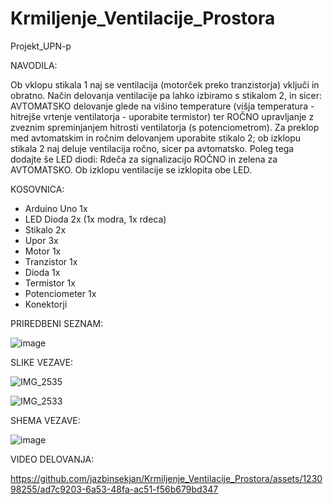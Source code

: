 # Krmiljenje_Ventilacije_Prostora

Projekt_UPN-p

NAVODILA:

Ob vklopu stikala 1 naj se ventilacija (motorček preko tranzistorja) vključi in obratno. Način delovanja ventilacije pa lahko izbiramo s stikalom 2, in sicer: AVTOMATSKO delovanje glede na višino temperature (višja temperatura - hitrejše vrtenje ventilatorja - uporabite termistor) ter ROČNO upravljanje z zveznim spreminjanjem hitrosti ventilatorja (s potenciometrom). Za preklop med avtomatskim in ročnim delovanjem uporabite stikalo 2; ob izklopu stikala 2 naj deluje ventilacija ročno, sicer pa avtomatsko. Poleg tega dodajte še LED diodi: Rdeča za signalizacijo ROČNO in zelena za AVTOMATSKO. Ob izklopu ventilacije se izklopita obe LED. 

KOSOVNICA:
- Arduino Uno 1x
- LED Dioda 2x (1x modra, 1x rdeca)
- Stikalo 2x
- Upor 3x
- Motor 1x
- Tranzistor 1x
- Dioda 1x
- Termistor 1x
- Potenciometer 1x
- Konektorji
  

PRIREDBENI SEZNAM:

![image](https://github.com/jazbinsekjan/Krmiljenje_Ventilacije_Prostora/assets/123098255/d2d8311f-e425-4454-ad9c-13497cd5c050)

SLIKE VEZAVE:

![IMG_2535](https://github.com/jazbinsekjan/Krmiljenje_Ventilacije_Prostora/assets/123098255/54fb3c31-7787-4fc8-afb1-8ce5cd48821e)

![IMG_2533](https://github.com/jazbinsekjan/Krmiljenje_Ventilacije_Prostora/assets/123098255/c34289e5-bae4-42d1-bde5-3ff534a162cd)

SHEMA VEZAVE:

![image](https://github.com/jazbinsekjan/Krmiljenje_Ventilacije_Prostora/assets/123098255/e968ec3d-d792-4caa-b09a-53fc4850fd6c)

VIDEO DELOVANJA:

https://github.com/jazbinsekjan/Krmiljenje_Ventilacije_Prostora/assets/123098255/ad7c9203-6a53-48fa-ac51-f56b679bd347





